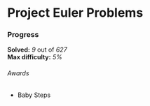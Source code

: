 # Project Euler Problems

### Progress

**Solved:** _9_ out of _627_ <br>
**Max difficulty:** _5%_

###### Awards

- Baby Steps